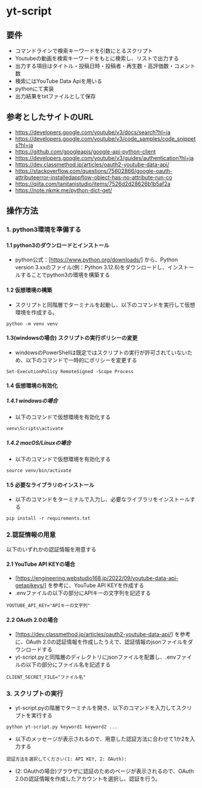 # yt-script

## 要件
- コマンドラインで検索キーワードを引数にとるスクリプト
- Youtubeの動画を検索キーワードをもとに検索し、リストで出力する
- 出力する項目はタイトル・投稿日時・投稿者・再生数・高評価数・コメント数
- 検索にはYouTube Data Apiを用いる
- pythonにて実装
- 出力結果をtxtファイルとして保存

## 参考としたサイトのURL
- https://developers.google.com/youtube/v3/docs/search?hl=ja
- https://developers.google.com/youtube/v3/code_samples/code_snippets?hl=ja
- https://github.com/googleapis/google-api-python-client
- https://developers.google.com/youtube/v3/guides/authentication?hl=ja
- https://dev.classmethod.jp/articles/oauth2-youtube-data-api/
- https://stackoverflow.com/questions/75602866/google-oauth-attributeerror-installedappflow-object-has-no-attribute-run-co
- https://qiita.com/tanitanistudio/items/7526d2d28626b1b5af2a
- https://note.nkmk.me/python-dict-get/


## 操作方法
### 1. python3環境を準備する
#### 1.1 python3のダウンロードとインストール
- python公式：[https://www.python.org/downloads/] から、Python version 3.xxのファイル(例：Python 3.12.6)をダウンロードし、インストールすることでpython3の環境を構築する
#### 1.2 仮想環境の構築
- スクリプトと同階層でターミナルを起動し、以下のコマンドを実行して仮想環境を作成する。
```
python -m venv venv
```
#### 1.3(windowsの場合) スクリプトの実行ポリシーの変更
- windowsのPowerShellは既定ではスクリプトの実行が許可されていないため、以下のコマンドで一時的にポリシーを変更する
```
Set-ExecutionPolicy RemoteSigned -Scope Process
```
#### 1.4 仮想環境の有効化
##### 1.4.1 windowsの場合
- 以下のコマンドで仮想環境を有効化する
```
venv\Scripts\activate
```
##### 1.4.2 macOS/Linuxの場合
- 以下のコマンドで仮想環境を有効化する
```
source venv/bin/activate
```
#### 1.5 必要なライブラリのインストール
- 以下のコマンドをターミナルで入力し、必要なライブラリをインストールする
```
pip install -r requirements.txt
```
### 2.認証情報の用意
以下のいずれかの認証情報を用意する
#### 2.1 YouTube API KEYの場合
- [https://engineering.webstudio168.jp/2022/09/youtube-data-api-getapikeys/] を参考に、YouTube API KEYを作成する
- .envファイルの以下の部分にAPIキーの文字列を記述する
```
YOUTUBE_API_KEY="APIキーの文字列"
```
#### 2.2 OAuth 2.0の場合
- [https://dev.classmethod.jp/articles/oauth2-youtube-data-api/] を参考に、OAuth 2.0の認証情報を作成したうえで、認証情報のjsonファイルをダウンロードする
- yt-script.pyと同階層のディレクトリにjsonファイルを配置し、.envファイルの以下の部分にファイル名を記述する
```
CLIENT_SECRET_FILE="ファイル名"
```

### 3. スクリプトの実行
- yt-script.pyの階層でターミナルを開き、以下のコマンドを入力してスクリプトを実行する
```
python yt-script.py keyword1 keyword2 ...
```
- 以下のメッセージが表示されるので、用意した認証方法に合わせて1か2を入力する
```
認証方法を選択してください(1: API KEY, 2: OAuth): 
```
- (2: OAuthの場合)ブラウザに認証のためのページが表示されるので、OAuth 2.0の認証情報を作成したアカウントを選択し、認証を行う。
